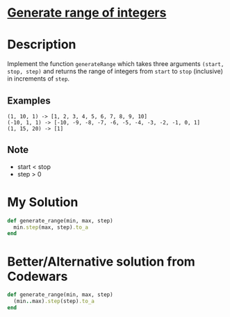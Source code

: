 # [Generate range of integers](https://www.codewars.com/kata/55eca815d0d20962e1000106)

# Description
Implement the function `generateRange` which takes three arguments `(start, stop, step)` and returns the range of 
integers from `start` to `stop` (inclusive) in increments of `step`.

## Examples
```
(1, 10, 1) -> [1, 2, 3, 4, 5, 6, 7, 8, 9, 10]
(-10, 1, 1) -> [-10, -9, -8, -7, -6, -5, -4, -3, -2, -1, 0, 1]
(1, 15, 20) -> [1]
```

## Note
* start < stop
* step > 0

# My Solution
```ruby
def generate_range(min, max, step)
  min.step(max, step).to_a
end
```

# Better/Alternative solution from Codewars
```ruby
def generate_range(min, max, step)
  (min..max).step(step).to_a
end
```

